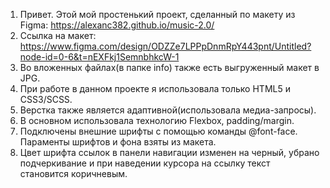 1. Привет. Этой мой простенький проект, сделанный по макету из Figma: https://alexanc382.github.io/music-2.0/
2. Ссылка на макет: https://www.figma.com/design/ODZZe7LPPpDnmRpY443pnt/Untitled?node-id=0-6&t=nEXFkj1SemnbhkcW-1
3. Во вложенных файлах(в папке info) также есть выгруженный макет в JPG.
4. При работе в данном проекте я использовала только HTML5 и CSS3/SCSS.
5. Верстка также является адаптивной(использовала медиа-запросы).
6. В основном использовала технологию Flexbox, padding/margin.
7. Подключены внешние шрифты с помощью команды @font-face. Параменты шрифтов и фона взяты из макета.
8. Цвет шрифта ссылок в панели навигации изменен на черный, убрано подчеркивание и при наведении курсора на ссылку текст становится коричневым.
